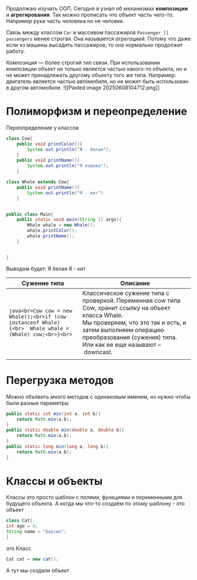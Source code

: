 Продолжаю изучать ООП.
Сегодня я узнал об механизмах **композиции** и **агрегирования**.
Так можно прописать что объект часть чего-то.
Например рука часть человека но не человек.


Связь между классом `Car` и массивом пассажиров `Passenger [] passengers` менее строгая. Она называется _агрегацией_.
Потому что даже если из машины высадить пассажиров, то она нормально продолжит работу.

_Композиция_ — более строгий тип связи. При использовании композиции объект не только является частью какого-то объекта, но и не может принадлежать другому объекту того же типа.
Например: двигатель является частью автомобиля, но не может быть использован в другом автомобиле.
![[Pasted image 20250608104712.png]]
# Полиморфизм и переопределение
Переопределение у классов 
```java
class Cow{
	public void printColor(){
		System.out.println("Я - белая");
	}
	public void printName(){
		System.out.println("Я корова");
	}

class Whale extends Cow{
	public void printName(){
		System.out.println("Я - кит")
	}
```


```java

public class Main{
	public static void main(String [] args){
		Whale whale = new Whale();
		whale.printColor();
		whale.printName();
	}


}

```
Выводом будет: 
Я белая
Я - кит


| Сужение типа                                                                                                 | Описание                                                                                                                                                                                                                                   |
| ------------------------------------------------------------------------------------------------------------ | ------------------------------------------------------------------------------------------------------------------------------------------------------------------------------------------------------------------------------------------ |
| ```java<br>Cow cow = new Whale();<br>if (cow instanceof Whale) {<br>  Whale whale = (Whale) cow;<br>}<br>``` | Классическое сужение типа с проверкой. Переменная cow типа Cow, хранит ссылку на объект класса Whale.  <br>Мы проверяем, что это так и есть, и затем выполняем операцию преобразования (сужения) типа. Или как ее еще называют – downcast. |
|                                                                                                              |                                                                                                                                                                                                                                            |

# Перегрузка методов

Можно объявить много методов с одинаковым именем, но нужно чтобы были разные параметры

```java
public static int min(int a, int b){  
    return Math.min(a,b);  
}  
public static double min(double a, double b){  
    return Math.min(a,b);  
}  
public static long min(long a, long b){  
    return Math.min(a,b);  
}
```

# Классы и объекты 

Классы это просто шаблон с полями, функциями и переменными для будущего объекта.
А когда мы что-то создаём по этому шаблону - это объект

```java
class Cat{
int age = 4;
String name = "Барсик";
}
```
это Класс

```java
Cat cat = new cat();
```
А тут мы создали объект